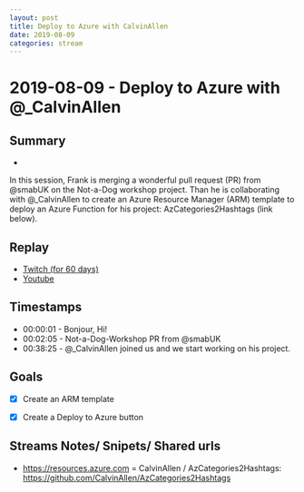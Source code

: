 ```yaml
---
layout: post
title: Deploy to Azure with CalvinAllen
date: 2019-08-09
categories: stream
---
```



# 2019-08-09 - Deploy to Azure with @_CalvinAllen

## Summary
-

In this session, Frank is merging a wonderful pull request (PR) from @smabUK on the Not-a-Dog workshop  project. Than he is collaborating with @_CalvinAllen to create an Azure Resource Manager (ARM) template to deploy an Azure Function for his project: AzCategories2Hashtags (link below). 

## Replay


- [Twitch (for 60 days)](https://www.twitch.tv/videos/464789143)
- [Youtube](https://youtu.be/trJ_qgkyzYg)


## Timestamps


- 00:00:01 - Bonjour, Hi!
- 00:02:05 - Not-a-Dog-Workshop PR from @smabUK
- 00:38:25 - @_CalvinAllen joined us and we start working on his project.


Goals
-----

- [X] Create an ARM template
- [X] Create a Deploy to Azure button


Streams Notes/ Snipets/ Shared urls
-----------------------------------

- https://resources.azure.com
= CalvinAllen / AzCategories2Hashtags: https://github.com/CalvinAllen/AzCategories2Hashtags
